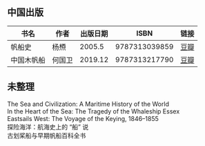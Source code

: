 ## 中国出版

| 书名         | 作者   | 出版日期 | ISBN           | 链接                       |
|--------------|--------|----------|----------------|----------------------------|
| 帆船史       | 杨槱   | 2005.5   | 9787313039859  | [豆瓣](https://book.douban.com/subject/1398475/) |
| 中国木帆船   | 何国卫 | 2019.12  | 9787313217790  | [豆瓣](https://book.douban.com/subject/34984070/) |



## 未整理
The Sea and Civilization: A Maritime History of the World  
In the Heart of the Sea: The Tragedy of the Whaleship Essex  
Eastsails West: The Voyage of the Keying, 1846–1855  
探险海洋：航海史上的 “船” 说  
古划桨船与早期帆船百科全书  


